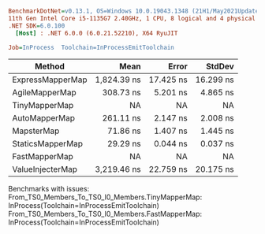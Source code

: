 ``` ini

BenchmarkDotNet=v0.13.1, OS=Windows 10.0.19043.1348 (21H1/May2021Update)
11th Gen Intel Core i5-1135G7 2.40GHz, 1 CPU, 8 logical and 4 physical cores
.NET SDK=6.0.100
  [Host] : .NET 6.0.0 (6.0.21.52210), X64 RyuJIT

Job=InProcess  Toolchain=InProcessEmitToolchain  

```
|           Method |        Mean |     Error |    StdDev |
|----------------- |------------:|----------:|----------:|
| ExpressMapperMap | 1,824.39 ns | 17.425 ns | 16.299 ns |
|   AgileMapperMap |   308.73 ns |  5.201 ns |  4.865 ns |
|    TinyMapperMap |          NA |        NA |        NA |
|    AutoMapperMap |   261.11 ns |  2.147 ns |  2.008 ns |
|       MapsterMap |    71.86 ns |  1.407 ns |  1.445 ns |
| StaticsMapperMap |    29.29 ns |  0.044 ns |  0.037 ns |
|    FastMapperMap |          NA |        NA |        NA |
| ValueInjecterMap | 3,219.46 ns | 22.759 ns | 20.175 ns |

Benchmarks with issues:
  From_TS0_Members_To_TS0_I0_Members.TinyMapperMap: InProcess(Toolchain=InProcessEmitToolchain)
  From_TS0_Members_To_TS0_I0_Members.FastMapperMap: InProcess(Toolchain=InProcessEmitToolchain)

